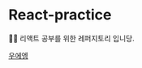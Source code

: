 # React-practice

🐻‍❄️ 리액트 공부를 위한 레퍼지토리 입니당.

[우에엥](https://app.zeplin.io/project/5f8724084323df37e6162af0/screen/5f872426bb0337bf88479178)
